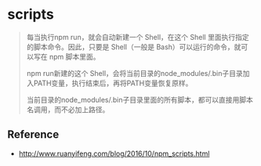 # scripts

> 每当执行npm run，就会自动新建一个 Shell，在这个 Shell 里面执行指定的脚本命令。因此，只要是 Shell（一般是 Bash）可以运行的命令，就可以写在 npm 脚本里面。
> 
> npm run新建的这个 Shell，会将当前目录的node_modules/.bin子目录加入PATH变量，执行结束后，再将PATH变量恢复原样。
> 
> 当前目录的node_modules/.bin子目录里面的所有脚本，都可以直接用脚本名调用，而不必加上路径。
> 


## Reference

* http://www.ruanyifeng.com/blog/2016/10/npm_scripts.html


